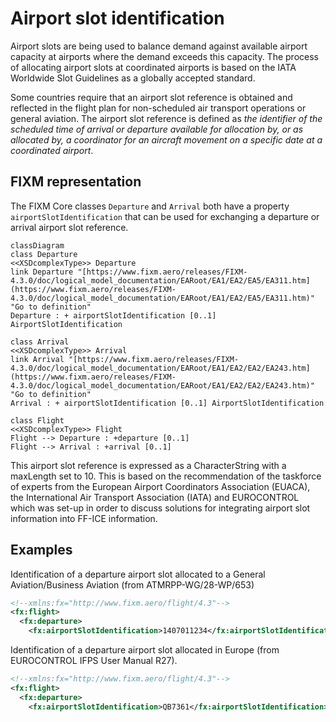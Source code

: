 # Airport slot identification

Airport slots are being used to balance demand against available airport capacity at airports where the
demand exceeds this capacity. The process of allocating airport slots at
coordinated airports is based on the IATA Worldwide Slot Guidelines as a globally accepted standard.

Some countries require that an airport slot reference is obtained and reflected in the flight plan 
for non-scheduled air transport operations or general aviation. The airport slot reference is defined as 
*the identifier of the scheduled time of arrival or departure available for allocation by, 
or as allocated by, a coordinator for an aircraft movement on a specific date at a coordinated airport*. 

## FIXM representation

The FIXM Core classes `Departure` and `Arrival` both have a property `airportSlotIdentification` that can be used for exchanging a departure or arrival airport slot reference. 

```mermaid	
classDiagram	
class Departure
<<XSDcomplexType>> Departure
link Departure "[https://www.fixm.aero/releases/FIXM-4.3.0/doc/logical_model_documentation/EARoot/EA1/EA2/EA5/EA311.htm](https://www.fixm.aero/releases/FIXM-4.3.0/doc/logical_model_documentation/EARoot/EA1/EA2/EA5/EA311.htm)" "Go to definition"	
Departure : + airportSlotIdentification [0..1] AirportSlotIdentification	

class Arrival
<<XSDcomplexType>> Arrival
link Arrival "[https://www.fixm.aero/releases/FIXM-4.3.0/doc/logical_model_documentation/EARoot/EA1/EA2/EA2/EA243.htm](https://www.fixm.aero/releases/FIXM-4.3.0/doc/logical_model_documentation/EARoot/EA1/EA2/EA2/EA243.htm)" "Go to definition"	
Arrival : + airportSlotIdentification [0..1] AirportSlotIdentification	

class Flight
<<XSDcomplexType>> Flight
Flight --> Departure : +departure [0..1]
Flight --> Arrival : +arrival [0..1]
```

This airport slot reference is expressed as a CharacterString with a maxLength set to 10. This is based on the recommendation of the taskforce of experts from 
the European Airport Coordinators Association (EUACA), the International Air Transport Association (IATA) and EUROCONTROL 
which was set-up in order to discuss solutions for integrating airport slot information into FF-ICE information.

## Examples

Identification of a departure airport slot allocated to a General Aviation/Business Aviation (from ATMRPP-WG/28-WP/653)
```xml
<!--xmlns:fx="http://www.fixm.aero/flight/4.3"-->
<fx:flight>
  <fx:departure>
    <fx:airportSlotIdentification>1407011234</fx:airportSlotIdentification>    
```

Identification of a departure airport slot allocated in Europe (from EUROCONTROL IFPS User Manual R27).
```xml
<!--xmlns:fx="http://www.fixm.aero/flight/4.3"-->
<fx:flight>
  <fx:departure>
    <fx:airportSlotIdentification>QB7361</fx:airportSlotIdentification>    
```
